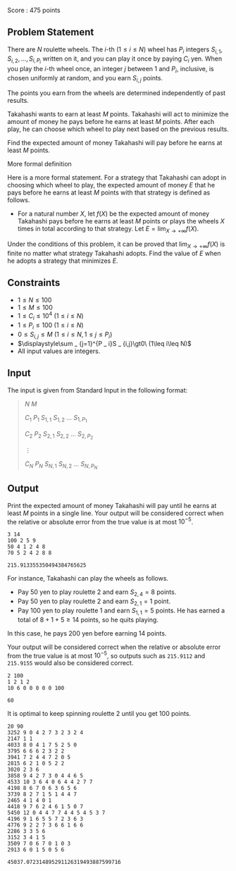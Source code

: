 Score : $475$ points

## Problem Statement

There are $N$ roulette wheels.
The $i$-th $(1\leq i\leq N)$ wheel has $P _ i$ integers $S _ {i,1},S _ {i,2},\ldots,S _ {i,P _ i}$ written on it, and you can play it once by paying $C _ i$ yen.
When you play the $i$-th wheel once, an integer $j$ between $1$ and $P _ i$, inclusive, is chosen uniformly at random, and you earn $S _ {i,j}$ points.

The points you earn from the wheels are determined independently of past results.

Takahashi wants to earn at least $M$ points.
Takahashi will act to minimize the amount of money he pays before he earns at least $M$ points.
After each play, he can choose which wheel to play next based on the previous results.

Find the expected amount of money Takahashi will pay before he earns at least $M$ points.

More formal definition

Here is a more formal statement.
For a strategy that Takahashi can adopt in choosing which wheel to play, the expected amount of money $E$ that he pays before he earns at least $M$ points with that strategy is defined as follows.

- For a natural number $X$, let $f(X)$ be the expected amount of money Takahashi pays before he earns at least $M$ points or plays the wheels $X$ times in total according to that strategy. Let $E=\displaystyle\lim _ {X\to+\infty}f(X)$.

Under the conditions of this problem, it can be proved that $\displaystyle\lim _ {X\to+\infty}f(X)$ is finite no matter what strategy Takahashi adopts.
Find the value of $E$ when he adopts a strategy that minimizes $E$.

## Constraints

- $1\leq N\leq 100$
- $1\leq M\leq 100$
- $1\leq C _ i\leq 10 ^ 4\ (1\leq i\leq N)$
- $1\leq P _ i\leq 100\ (1\leq i\leq N)$
- $0\leq S _ {i,j}\leq M\ (1\leq i\leq N,1\leq j\leq P _ i)$
- $\displaystyle\sum _ {j=1}^{P _ i}S _ {i,j}\gt0\ (1\leq i\leq N)$
- All input values are integers.

## Input

The input is given from Standard Input in the following format:

> $N$ $M$
> 
> $C _ 1$ $P _ 1$ $S _ {1,1}$ $S _ {1,2}$ $\ldots$ $S _ {1,P _ 1}$
> 
> $C _ 2$ $P _ 2$ $S _ {2,1}$ $S _ {2,2}$ $\ldots$ $S _ {2,P _ 2}$
> 
> $\vdots$
> 
> $C _ N$ $P _ N$ $S _ {N,1}$ $S _ {N,2}$ $\ldots$ $S _ {N,P _ N}$

## Output

Print the expected amount of money Takahashi will pay until he earns at least $M$ points in a single line.
Your output will be considered correct when the relative or absolute error from the true value is at most $10 ^ {-5}$.

```input1
3 14
100 2 5 9
50 4 1 2 4 8
70 5 2 4 2 8 8
```

```output1
215.913355350494384765625
```

For instance, Takahashi can play the wheels as follows.

- Pay $50$ yen to play roulette $2$ and earn $S _ {2,4}=8$ points.
- Pay $50$ yen to play roulette $2$ and earn $S _ {2,1}=1$ point.
- Pay $100$ yen to play roulette $1$ and earn $S _ {1,1}=5$ points. He has earned a total of $8+1+5\geq14$ points, so he quits playing.

In this case, he pays $200$ yen before earning $14$ points.

Your output will be considered correct when the relative or absolute error from the true value is at most $10 ^ {-5}$, so outputs such as `215.9112` and `215.9155` would also be considered correct.

```input2
2 100
1 2 1 2
10 6 0 0 0 0 0 100
```

```output2
60
```

It is optimal to keep spinning roulette $2$ until you get $100$ points.

```input3
20 90
3252 9 0 4 2 7 3 2 3 2 4
2147 1 1
4033 8 0 4 1 7 5 2 5 0
3795 6 6 6 2 3 2 2
3941 7 2 4 4 7 2 0 5
2815 6 2 1 0 5 2 2
3020 2 3 6
3858 9 4 2 7 3 0 4 4 6 5
4533 10 3 6 4 0 6 4 4 2 7 7
4198 8 6 7 0 6 3 6 5 6
3739 8 2 7 1 5 1 4 4 7
2465 4 1 4 0 1
4418 9 7 6 2 4 6 1 5 0 7
5450 12 0 4 4 7 7 4 4 5 4 5 3 7
4196 9 1 6 5 5 7 2 3 6 3
4776 9 2 2 7 3 6 6 1 6 6
2286 3 3 5 6
3152 3 4 1 5
3509 7 0 6 7 0 1 0 3
2913 6 0 1 5 0 5 6
```

```output3
45037.072314895291126319493887599716
```